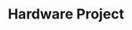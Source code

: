 ---
title: Hardware Project
name: Hardware Project
isSub: true
layout: category
parent: Project
icon: <img width="64" height="64" src="https://img.icons8.com/wired/64/processor.png" alt="processor"/>
---